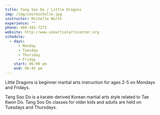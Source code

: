 ```yaml
---
title: Tang Soo Do / Little Dragons
img: /img/cms/michelle.jpg
instructor: Michelle Worth
experience: ""
phone: 404-381-7273
website: http://www.usmartialartscenter.org
schedule:
  - days:
      - Monday
      - Tuesday
      - Thursday
      - Friday
    start: 06:00 pm
    end: 06:45 pm
---
```

L﻿ittle Dragons is beginner martial arts instruction for ages 2-5 on Mondays and Fridays.

T﻿ang Soo Do is a karate-derived Korean martial arts style related to Tae Kwon Do. Tang Soo Do classes for older kids and adults are held on Tuesdays and Thursdays.